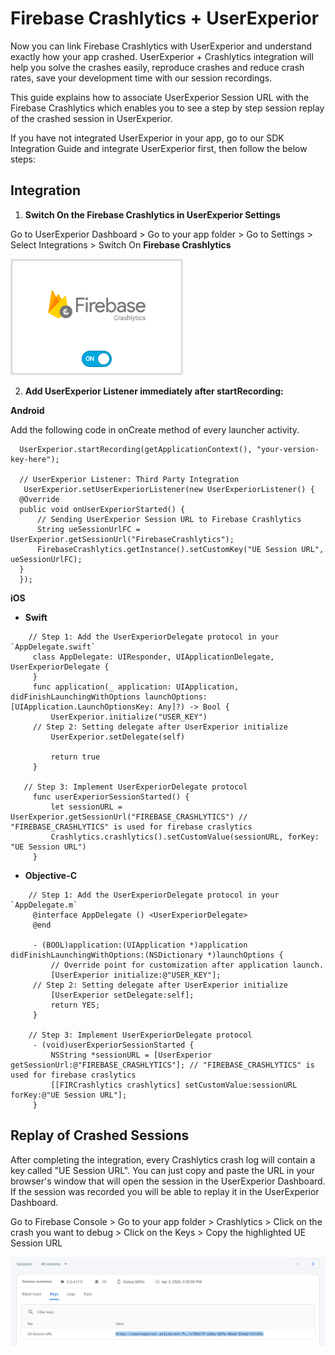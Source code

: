 # Firebase Crashlytics + UserExperior

Now you can link Firebase Crashlytics with UserExperior and understand exactly how your app crashed. UserExperior + Crashlytics integration will help you solve the crashes easily, reproduce crashes and reduce crash rates, save your development time with our session recordings.

This guide explains how to associate UserExperior Session URL with the Firebase Crashlytics which enables you to see a step by step session replay of the crashed session in UserExperior.

If you have not integrated UserExperior in your app, go to our SDK Integration Guide and integrate UserExperior first, then follow the below steps:

## Integration

1. **Switch On the Firebase Crashlytics in UserExperior Settings**

  Go to UserExperior Dashboard > Go to your app folder > Go to Settings > Select Integrations > Switch On **Firebase Crashlytics**
  
  ![Firebase Crashlytics Switch](_media/firebase-crashlytics-android/firebase-crashlytics-switch.png)

2. **Add UserExperior Listener immediately after startRecording:**

  **Android**
  
  Add the following code in onCreate method of every launcher activity.

  ```
    UserExperior.startRecording(getApplicationContext(), "your-version-key-here");
      
    // UserExperior Listener: Third Party Integration
     UserExperior.setUserExperiorListener(new UserExperiorListener() {
    @Override
    public void onUserExperiorStarted() {
        // Sending UserExperior Session URL to Firebase Crashlytics
        String ueSessionUrlFC = UserExperior.getSessionUrl("FirebaseCrashlytics");
        FirebaseCrashlytics.getInstance().setCustomKey("UE Session URL", ueSessionUrlFC);
    }
    });
  ```
  
  **iOS**
  
  * **Swift**
   ```
       // Step 1: Add the UserExperiorDelegate protocol in your `AppDelegate.swift`
        class AppDelegate: UIResponder, UIApplicationDelegate, UserExperiorDelegate {
        }
        func application(_ application: UIApplication, didFinishLaunchingWithOptions launchOptions: [UIApplication.LaunchOptionsKey: Any]?) -> Bool {
            UserExperior.initialize("USER_KEY")
        // Step 2: Setting delegate after UserExperior initialize
            UserExperior.setDelegate(self)

            return true
        }

      // Step 3: Implement UserExperiorDelegate protocol
        func userExperiorSessionStarted() {
            let sessionURL = UserExperior.getSessionUrl("FIREBASE_CRASHLYTICS") // "FIREBASE_CRASHLYTICS" is used for firebase craslytics
            Crashlytics.crashlytics().setCustomValue(sessionURL, forKey: "UE Session URL")
        }
  ```

  * **Objective-C**
   ```
       // Step 1: Add the UserExperiorDelegate protocol in your `AppDelegate.m`
        @interface AppDelegate () <UserExperiorDelegate>
        @end

        - (BOOL)application:(UIApplication *)application didFinishLaunchingWithOptions:(NSDictionary *)launchOptions {
            // Override point for customization after application launch.
            [UserExperior initialize:@"USER_KEY"];
        // Step 2: Setting delegate after UserExperior initialize
            [UserExperior setDelegate:self];
            return YES;
        }

       // Step 3: Implement UserExperiorDelegate protocol
        - (void)userExperiorSessionStarted {
            NSString *sessionURL = [UserExperior getSessionUrl:@"FIREBASE_CRASHLYTICS"]; // "FIREBASE_CRASHLYTICS" is used for firebase craslytics
            [[FIRCrashlytics crashlytics] setCustomValue:sessionURL forKey:@"UE Session URL"];
        }
  ```
  
## Replay of Crashed Sessions
 
After completing the integration, every Crashlytics crash log will contain a key called "UE Session URL". You can just copy and paste the URL in your browser's window that will open the session in the UserExperior Dashboard. If the session was recorded you will be able to replay it in the UserExperior Dashboard.

Go to Firebase Console > Go to your app folder > Crashlytics > Click on the crash you want to debug > Click on the Keys > Copy the highlighted UE Session URL

![Firebase Crashlytics Switch](_media/firebase-crashlytics-android/firebase-crashlytics-ue-session-url.png)
